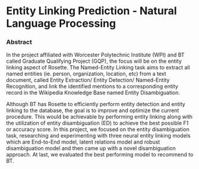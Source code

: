 **Entity Linking Prediction - Natural Language Processing**
========

### Abstract ###

In the project affiliated with Worcester Polytechnic Institute (WPI) and BT called Graduate Qualifying Project (GQP), the focus will be on the entity linking aspect of Rosette. The Named-Entity Linking task aims to extract all named entities (ie. person, organization, location, etc) from a text document, called Entity Extraction/ Entity Detection/ Named-Entity Recognition, and link the identified mentions to a corresponding entity record in the Wikipedia Knowledge Base named Entity Disambiguation. 

Although BT has Rosette to efficiently perform entity detection and entity linking to the database, the goal is to improve and optimize the current procedure. This would be achievable by performing entity linking along with the utilization of entity disambiguation (ED) to achieve the best possible F1 or accuracy score. In this project, we focused on the entity disambiguation task, researching and experimenting with three neural entity linking models which are End-to-End model, latent relations model and robust disambiguation model and then came up with a novel disambiguation approach. At last, we evaluated the best performing model to recommend to BT.
